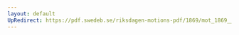 ```yaml
---
layout: default
UpRedirect: https://pdf.swedeb.se/riksdagen-motions-pdf/1869/mot_1869__ak__00096.pdf
---
```

